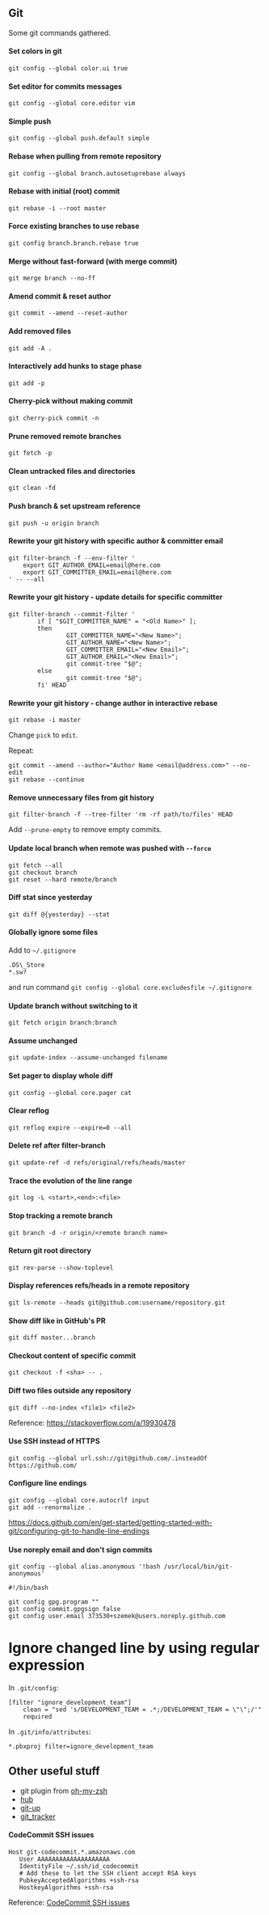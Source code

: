 ## Git

Some git commands gathered.

#### Set colors in git

`git config --global color.ui true`

#### Set editor for commits messages

`git config --global core.editor vim`

#### Simple push

`git config --global push.default simple`

#### Rebase when pulling from remote repository

`git config --global branch.autosetuprebase always`

#### Rebase with initial (root) commit

`git rebase -i --root master`

#### Force existing branches to use rebase

`git config branch.branch.rebase true`

#### Merge without fast-forward (with merge commit)

`git merge branch --no-ff`

#### Amend commit & reset author

`git commit --amend --reset-author`

#### Add removed files

`git add -A .`

#### Interactively add hunks to stage phase

`git add -p`

#### Cherry-pick without making commit

`git cherry-pick commit -n`

#### Prune removed remote branches

`git fetch -p`

#### Clean untracked files and directories

`git clean -fd`

#### Push branch & set upstream reference

`git push -u origin branch`

#### Rewrite your git history with specific author & committer email

```
git filter-branch -f --env-filter '
    export GIT_AUTHOR_EMAIL=email@here.com
    export GIT_COMMITTER_EMAIL=email@here.com
' -- --all
```

#### Rewrite your git history - update details for specific committer

```
git filter-branch --commit-filter '
        if [ "$GIT_COMMITTER_NAME" = "<Old Name>" ];
        then
                GIT_COMMITTER_NAME="<New Name>";
                GIT_AUTHOR_NAME="<New Name>";
                GIT_COMMITTER_EMAIL="<New Email>";
                GIT_AUTHOR_EMAIL="<New Email>";
                git commit-tree "$@";
        else
                git commit-tree "$@";
        fi' HEAD
```

#### Rewrite your git history - change author in interactive rebase

```
git rebase -i master
```

Change `pick` to `edit`.

Repeat:

```
git commit --amend --author="Author Name <email@address.com>" --no-edit
git rebase --continue
```


#### Remove unnecessary files from git history

`git filter-branch -f --tree-filter 'rm -rf path/to/files' HEAD`

Add `--prune-empty` to remove empty commits.

#### Update local branch when remote was pushed with `--force`

```
git fetch --all
git checkout branch
git reset --hard remote/branch
```

#### Diff stat since yesterday

`git diff @{yesterday} --stat`

#### Globally ignore some files

Add to `~/.gitignore`

```
.DS\_Store
*.sw?
```
and run command `git config --global core.excludesfile ~/.gitignore`

#### Update branch without switching to it

```
git fetch origin branch:branch
```

#### Assume unchanged

```
git update-index --assume-unchanged filename
```

#### Set pager to display whole diff

```
git config --global core.pager cat
```

#### Clear reflog

```
git reflog expire --expire=0 --all
```

#### Delete ref after filter-branch

```
git update-ref -d refs/original/refs/heads/master
```

#### Trace the evolution of the line range

```
git log -L <start>,<end>:<file>
```

#### Stop tracking a remote branch

```
git branch -d -r origin/<remote branch name>
```

#### Return git root directory

```
git rev-parse --show-toplevel
```

#### Display references refs/heads in a remote repository

```
git ls-remote --heads git@github.com:username/repository.git
```

#### Show diff like in GitHub's PR

```
git diff master...branch
```

#### Checkout content of specific commit

```
git checkout -f <sha> -- .
```

#### Diff two files outside any repository

```
git diff --no-index <file1> <file2>
```

Reference: https://stackoverflow.com/a/19930478

#### Use SSH instead of HTTPS

```
git config --global url.ssh://git@github.com/.insteadOf https://github.com/
```

#### Configure line endings

```
git config --global core.autocrlf input
git add --renormalize .
```

https://docs.github.com/en/get-started/getting-started-with-git/configuring-git-to-handle-line-endings

#### Use noreply email and don't sign commits

```
git config --global alias.anonymous '!bash /usr/local/bin/git-anonymous'
```

```
#!/bin/bash

git config gpg.program ""
git config commit.gpgsign false
git config user.email 373530+szemek@users.noreply.github.com
```

# Ignore changed line by using regular expression

In `.git/config`:
```
[filter "ignore_development_team"]
	clean = "sed 's/DEVELOPMENT_TEAM = .*;/DEVELOPMENT_TEAM = \"\";/'"
	required
```

In `.git/info/attributes`:

```
*.pbxproj filter=ignore_development_team
```

## Other useful stuff

  * git plugin from [oh-my-zsh](https://github.com/robbyrussell/oh-my-zsh)
  * [hub](https://github.com/github/hub)
  * [git-up](https://github.com/aanand/git-up)
  * [git_tracker](https://github.com/stevenharman/git_tracker)

#### CodeCommit SSH issues

```
Host git-codecommit.*.amazonaws.com
   User AAAAAAAAAAAAAAAAAAAA
   IdentityFile ~/.ssh/id_codecommit
   # Add these to let the SSH client accept RSA keys
   PubkeyAcceptedAlgorithms +ssh-rsa
   HostkeyAlgorithms +ssh-rsa
```

Reference: [CodeCommit SSH issues](https://www.stephengream.com/codecommit-ssh-issues)
